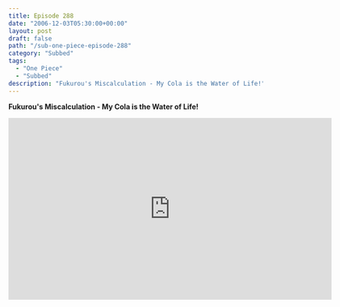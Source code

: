```yaml
---
title: Episode 288
date: "2006-12-03T05:30:00+00:00"
layout: post
draft: false
path: "/sub-one-piece-episode-288"
category: "Subbed"
tags:
  - "One Piece"
  - "Subbed"
description: "Fukurou's Miscalculation - My Cola is the Water of Life!"
---
```


**Fukurou's Miscalculation - My Cola is the Water of Life!**

<iframe width="640" height="360" src="https://www.rapidvideo.com/e/FXQHQNW76R" frameborder="0" marginwidth=0 marginheight=0 scrolling=no allowfullscreen></iframe>

